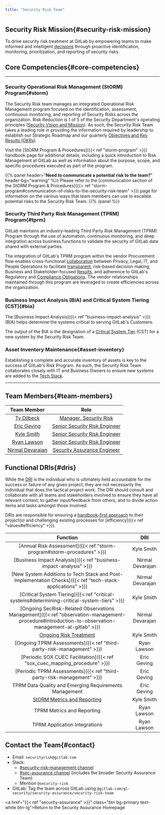 ```yaml
---
title: "Security Risk Team"
---
```


## <i class="fas fa-bullseye" style="color:rgb(110,73,203)" aria-hidden="true"></i> Security Risk Mission{#security-risk-mission}

To drive security risk treatment at GitLab by empowering teams to make informed and intelligent [decisions](/handbook/leadership/making-decisions/#making-decisions) through proactive identification, monitoring, prioritization, and reporting of security risks.

## <i class="far fa-lightbulb" style="color:rgb(110,73,203)" aria-hidden="true"></i> Core Competencies{#core-competencies}

---

### <i class="fas fa-shield-alt" style="color:rgb(253,109,38)" aria-hidden="true"></i> Security Operational Risk Management (StORM) Program{#storm}

The Security Risk team manages an integrated Operational Risk Management program focused on the identification, assessment, continuous monitoring, and reporting of Security Risks across the organization. Risk Reduction is 1 of 5 of the Security Department's operating principles ([Security Vision and Mission](/handbook/security/#i-classfas-fa-rocket-idbiz-tech-iconsi-security-vision-and-mission)). As such, the Security Risk Team takes a leading role in providing the information required by leadership to establish our Strategic Roadmap and our quarterly [Objectives and Key Results (OKRs)](/handbook/company/okrs/).

 Visit the [StORM Program & Procedures]({{< ref "storm-program" >}}) handbook page for additional details, including a quick introduction to Risk Management at GitLab as well as information about the purpose, scope, and specific procedures executed as part of the program.

{{% panel header="**Need to communicate a potential risk to the team?**" header-bg="warning" %}}
Please refer to the [communication section of the StORM Program & Procedures]({{< ref "storm-program#communication-of-risks-to-the-security-risk-team" >}}) page for information on the various ways that team members can use to escalate potential risks to the Security Risk Team.
{{% /panel %}}

### <i class="fas fa-hands-helping" style="color:rgb(253,109,38)" aria-hidden="true"></i> Security Third Party Risk Management (TPRM) Program{#tprm}

GitLab maintains an industry-leading Third Party Risk Management (TPRM) Program through the use of automation, continuous monitoring, and deep integration across business functions to validate the security of GitLab data shared with external parties.

The integration of GitLab's TPRM program within the vendor Procurement flow enables cross-functional [collaboration](/handbook/values/#collaboration) between Privacy, Legal, IT, and People Operations to facilitate [transparent](/handbook/values/#transparency), risk-based decision making, Business and Stakeholder-focused [Results](/handbook/values/#results), and adherence to GitLab's Regulatory and [Compliance Obligations](/handbook/security/security-assurance/security-compliance/certifications.html). The vendor relationships maintained through this program are leveraged to create efficiencies across the organization.

### <i class="fas fa-exclamation-triangle" style="color:rgb(253,109,38)" aria-hidden="true"></i> Business Impact Analysis (BIA) and Critical System Tiering (CST){#bia}

The [Business Impact Analysis]({{< ref "business-impact-analysis" >}}) (BIA) helps determine the systems critical to serving GitLab's Customers.

The output of the BIA is the designation of a [Critical System Tier](/handbook/security/security-assurance/security-risk/storm-program/critical-systems/) (CST) for a new system by the Security Risk Team.

### <i class="fas fa-warehouse" style="color:rgb(253,109,38)" aria-hidden="true"></i> Asset Inventory Maintenance{#asset-inventory}

Establishing a complete and accurate inventory of assets is key to the success of GitLab's Risk Program. As such, the Security Risk Team collaborates closely with IT and Business Owners to ensure new systems are added to the [Tech Stack](/handbook/business-technology/tech-stack-applications/#roles-and-responsibilities).

---

## <i class="fas fa-users" style="color:rgb(110,73,203)" aria-hidden="true"></i> Team Members{#team-members}

|Team Member|Role|
|:----------:|:----------:|
|[Ty Dilbeck](https://gitlab.com/tdilbeck)|[Manager, Security Risk](handbook/job-families/security/security-risk/#manager-security-risk)|
|[Eric Geving](https://gitlab.com/ericgeving)|[Senior Security Risk Engineer](handbook/job-families/security/security-risk/#senior-security-risk-engineer)|
|[Kyle Smith](https://gitlab.com/kylesmith2)|[Senior Security Risk Engineer](handbook/job-families/security/security-risk/#senior-security-risk-engineer)|
|[Ryan Lawson](https://gitlab.com/rlawson1)|[Senior Security Risk Engineer](handbook/job-families/security/security-risk/#senior-security-risk-engineer)|
|[Nirmal Devarajan](https://gitlab.com/ndevarajan)|[Security Assurance Engineer](handbook/job-families/security/security-risk/#security-risk-engineer-intermediate)|

## <i class="fa-solid fa-d" style="color:rgb(110,73,203)" aria-hidden="true"></i> Functional DRIs{#dris}

While the [DRI](/handbook/people-group/directly-responsible-individuals/#characteristics-of-a-project-dri) is the individual who is ultimately held accountable for the success or failure of any given project, they are not necessarily the individual that does the tactical project work. The DRI should consult and collaborate with all teams and stakeholders involved to ensure they have all relevant context, to gather input/feedback from others, and to divide action items and tasks amongst those involved.

DRIs are responsible for ensuring a [handbook-first approach](/handbook/company/culture/all-remote/handbook-first/) to their project(s) and challenging existing processes for [efficiency]({{< ref "values#efficiency" >}}).

|Function     |DRI|
|:----------:|:----------:|
|[Annual Risk Assessment]({{< ref "storm-program#storm-procedures" >}})     |Kyle Smith|
|[Business Impact Analysis]({{< ref "business-impact-analysis" >}})     |Nirmal Devarajan|
|[New System Additions to Tech Stack and Post-Implementation Checks]({{< ref "tech-stack-applications" >}})     |Nirmal Devarajan|
|[Critical System Tiering]({{< ref "critical-systems#determining-critical-system-tiers" >}})     |Kyle Smith|
|[Ongoing SecRisk-Related Observations Management]({{< ref "observation-management-procedure#introduction-to-observation-management-at-gitlab" >}})     |Nirmal Devarajan|
|[Ongoing Risk Treatment](storm-program#storm-procedures)     |Kyle Smith|
|[Ongoing TPRM Assessments]({{< ref "third-party-risk-management" >}})     |Ryan Lawson|
|[Periodic SOX CUEC Facilitation]({{< ref "sox_cuec_mapping_procedure" >}})     |Eric Geving|
|[Periodic TPRM Assessments]({{< ref "third-party-risk-management" >}})     |Eric Geving|
|TPRM Data Quality and Emerging Requirements Management | Eric Geving |
|[StORM Metrics and Reporting](storm-program#step-5-annual-storm-reports)     |Kyle Smith|
|TPRM Metrics and Reporting     |Ryan Lawson|
|TPRM Application Integrations  |Ryan Lawson|

## <i class="fas fa-id-card" style="color:rgb(110,73,203)" aria-hidden="true"></i> Contact the Team{#contact}

- <i class="fas fa-envelope fa-fw" style="color:rgb(219,59,33)" aria-hidden="true"></i> Email: `securityrisk@gitlab.com`
- <i class="fab fa-slack fa-fw" style="color:rgb(219,59,33)" aria-hidden="true"></i> Slack:
   - [#security-risk-management channel](https://gitlab.slack.com/archives/C01EKDNRVFD)
   - [#sec-assurance channel](https://gitlab.slack.com/archives/C0129P7DW75) (includes the broader Security Assurance Team)
   - Mention `@security-risk`
- <i class="fab fa-gitlab fa-fw" style="color:rgb(219,59,33)" aria-hidden="true"></i> GitLab: Tag the team across GitLab using `@gitlab-com/gl-security/security-assurance/security-risk-team`

<a href="{{< ref "security-assurance" >}}" class="btn bg-primary text-white btn-lg">Return to the Security Assurance Homepage</a>
